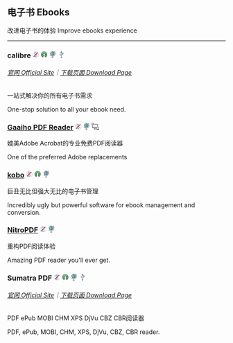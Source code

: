 ## 电子书   Ebooks

改进电子书的体验   Improve ebooks experience

---

### calibre ![](/assets/图片2.png) ![](/assets/open-source-icon.png) ![](/assets/earth-globe.png) ![](/assets/usb.png)

###### [官网 Official Site](http://calibre-ebook.com/)｜[下载页面 Download Page](http://calibre-ebook.com/download)

一站式解决你的所有电子书需求

One-stop solution to all your ebook need.

### [Gaaiho PDF Reader](http://pdf.gaaiho.com/index.php) ![](/assets/图片2.png) ![](/assets/earth-globe.png) ![](/assets/multi_platform.png)

媲美Adobe Acrobat的专业免费PDF阅读器

One of the preferred Adobe replacements

### [kobo](https://www.kobo.com/desktop) ![](/assets/图片2.png) ![](/assets/open-source-icon.png) ![](/assets/earth-globe.png)

巨丑无比但强大无比的电子书管理

Incredibly ugly but powerful software for ebook management and conversion.

### [NitroPDF](https://www.gonitro.com/pdf-reader) ![](/assets/图片2.png) ![](/assets/earth-globe.png)

重构PDF阅读体验

Amazing PDF reader you'll ever get.

### Sumatra PDF ![](/assets/图片2.png) ![](/assets/open-source-icon.png) ![](/assets/earth-globe.png) ![](/assets/usb.png)

###### [官网 Official Site](http://www.sumatrapdfreader.org/free-pdf-reader.html)｜[下载页面 Download Page](http://www.sumatrapdfreader.org/download-free-pdf-viewer.html)

PDF ePub MOBI CHM XPS DjVu CBZ CBR阅读器

PDF, ePub, MOBI, CHM, XPS, DjVu, CBZ, CBR reader.


